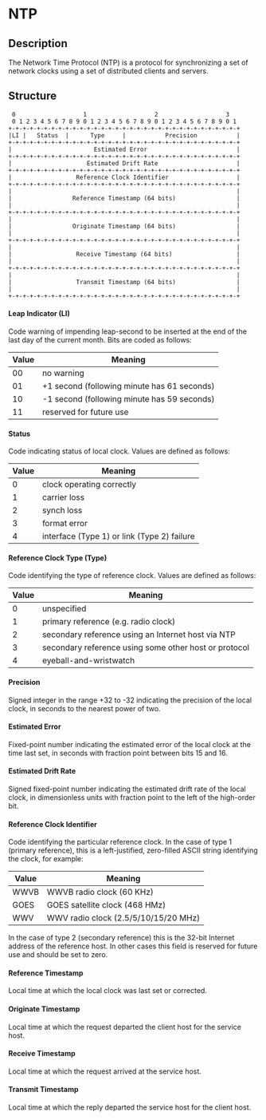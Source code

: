 # NTP
## Description
The Network Time Protocol (NTP) is a protocol for synchronizing a set of
network clocks using a set of distributed clients and servers.

## Structure
```
 0                   1                   2                   3
 0 1 2 3 4 5 6 7 8 9 0 1 2 3 4 5 6 7 8 9 0 1 2 3 4 5 6 7 8 9 0 1
+-+-+-+-+-+-+-+-+-+-+-+-+-+-+-+-+-+-+-+-+-+-+-+-+-+-+-+-+-+-+-+-+
|LI |   Status  |      Type     |           Precision           |
+-+-+-+-+-+-+-+-+-+-+-+-+-+-+-+-+-+-+-+-+-+-+-+-+-+-+-+-+-+-+-+-+
|                       Estimated Error                         |
+-+-+-+-+-+-+-+-+-+-+-+-+-+-+-+-+-+-+-+-+-+-+-+-+-+-+-+-+-+-+-+-+
|                     Estimated Drift Rate                      |
+-+-+-+-+-+-+-+-+-+-+-+-+-+-+-+-+-+-+-+-+-+-+-+-+-+-+-+-+-+-+-+-+
|                  Reference Clock Identifier                   |
+-+-+-+-+-+-+-+-+-+-+-+-+-+-+-+-+-+-+-+-+-+-+-+-+-+-+-+-+-+-+-+-+
|                                                               |
|                 Reference Timestamp (64 bits)                 |
|                                                               |
+-+-+-+-+-+-+-+-+-+-+-+-+-+-+-+-+-+-+-+-+-+-+-+-+-+-+-+-+-+-+-+-+
|                                                               |
|                 Originate Timestamp (64 bits)                 |
|                                                               |
+-+-+-+-+-+-+-+-+-+-+-+-+-+-+-+-+-+-+-+-+-+-+-+-+-+-+-+-+-+-+-+-+
|                                                               |
|                  Receive Timestamp (64 bits)                  |
|                                                               |
+-+-+-+-+-+-+-+-+-+-+-+-+-+-+-+-+-+-+-+-+-+-+-+-+-+-+-+-+-+-+-+-+
|                                                               |
|                  Transmit Timestamp (64 bits)                 |
|                                                               |
+-+-+-+-+-+-+-+-+-+-+-+-+-+-+-+-+-+-+-+-+-+-+-+-+-+-+-+-+-+-+-+-+
```

#### Leap Indicator (LI)
Code warning of impending leap-second to be inserted at the end of
the last day of the current month. Bits are coded as follows:

   Value | Meaning
  -------|----------------------------------------
   00    | no warning
   01    | +1 second (following minute has 61 seconds)
   10    | -1 second (following minute has 59 seconds)
   11    | reserved for future use

#### Status
Code indicating status of local clock. Values are defined as
follows:

   Value | Meaning
  -------|----------------------------------------
   0     | clock operating correctly
   1     | carrier loss
   2     | synch loss
   3     | format error
   4     | interface (Type 1) or link (Type 2) failure

#### Reference Clock Type (Type)
Code identifying the type of reference clock. Values are defined
as follows:

   Value | Meaning
  -------|----------------------------------------
   0     | unspecified
   1     | primary reference (e.g. radio clock)
   2     | secondary reference using an Internet host via NTP
   3     | secondary reference using some other host or protocol
   4     | eyeball-and-wristwatch

#### Precision
Signed integer in the range +32 to -32 indicating the precision of
the local clock, in seconds to the nearest power of two.

#### Estimated Error
Fixed-point number indicating the estimated error of the local
clock at the time last set, in seconds with fraction point between
bits 15 and 16.

#### Estimated Drift Rate
Signed fixed-point number indicating the estimated drift rate of
the local clock, in dimensionless units with fraction point to the
left of the high-order bit.

#### Reference Clock Identifier
Code identifying the particular reference clock. In the case of
type 1 (primary reference), this is a left-justified, zero-filled
ASCII string identifying the clock, for example:

   Value | Meaning
  -------|----------------------------------------
   WWVB  | WWVB radio clock (60 KHz)
   GOES  | GOES satellite clock (468 HMz)
   WWV   | WWV radio clock (2.5/5/10/15/20 MHz)

In the case of type 2 (secondary reference) this is the 32-bit
Internet address of the reference host. In other cases this field
is reserved for future use and should be set to zero.

#### Reference Timestamp
Local time at which the local clock was last set or corrected.

#### Originate Timestamp
Local time at which the request departed the client host for the
service host.

#### Receive Timestamp
Local time at which the request arrived at the service host.

#### Transmit Timestamp
Local time at which the reply departed the service host for the
client host.
